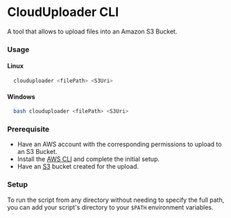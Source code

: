 # CloudUploader CLI

A tool that allows to upload files into an Amazon S3 Bucket.

### Usage

#### Linux

```bash
  clouduploader <filePath> <S3Uri>
```

#### Windows

```bash
  bash clouduploader <filePath> <S3Uri>
```

### Prerequisite

- Have an AWS account with the corresponding permissions to upload to an S3 Bucket.
- Install the [AWS CLI](https://docs.aws.amazon.com/cli/latest/userguide/getting-started-quickstart.html#getting-started-prereqs-keys) and complete the initial setup.
- Have an [S3](https://docs.aws.amazon.com/AmazonS3/latest/userguide/creating-bucket.html) bucket created for the upload.

### Setup

To run the script from any directory without needing to specify the full path, you can add your script's directory to your `$PATH` environment variables.
